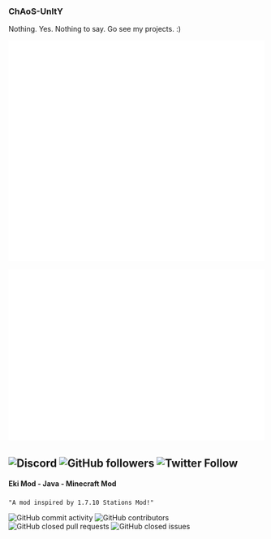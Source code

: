 ### ChAoS-UnItY 
Nothing. Yes. Nothing to say. Go see my projects. :)

![github stats](https://raw.githubusercontent.com/ChAoSUnItY/github-stats/db2c3e7d84dcabbcedcea24473419519df64283d/generated/overview.svg)

![Top Langs](https://raw.githubusercontent.com/ChAoSUnItY/github-stats/db2c3e7d84dcabbcedcea24473419519df64283d/generated/languages.svg)

![Discord](https://img.shields.io/discord/475654902610395146?color=black&label=My%20Discord%20Server&logo=discord&style=for-the-badge)  ![GitHub followers](https://img.shields.io/github/followers/ChAoSUnItY?color=black&logo=github&style=for-the-badge)  ![Twitter Follow](https://img.shields.io/twitter/follow/KyleLin921021?color=black&logo=twitter&style=for-the-badge)
------
#### Eki Mod - Java - Minecraft Mod  
`"A mod inspired by 1.7.10 Stations Mod!"`

![GitHub commit activity](https://img.shields.io/github/commit-activity/m/ChAoSUnItY/EkiMod?color=black&label=EKI%20MOD%20COMMIT%20ACTIVITIES&logo=java&style=for-the-badge)  ![GitHub contributors](https://img.shields.io/github/contributors-anon/chaosunity/ekimod?color=black&logo=plex&logoColor=lightgreen&style=for-the-badge)  ![GitHub closed pull requests](https://img.shields.io/github/issues-pr-closed-raw/ChAoSUnItY/EkiMod?color=black&logo=verizon&style=for-the-badge)  ![GitHub closed issues](https://img.shields.io/github/issues-closed-raw/ChAoSUnItY/EkiMod?color=black&logo=devrant&logoColor=red&style=for-the-badge)
